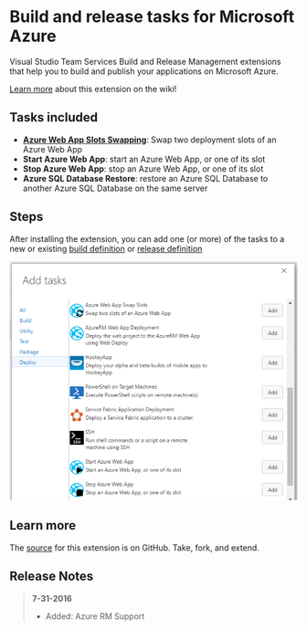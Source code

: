 # Build and release tasks for Microsoft Azure

Visual Studio Team Services Build and Release Management extensions that help you to build and publish your applications on Microsoft Azure.

[Learn more](https://github.com/geeklearningio/gl-vsts-tasks-azure/wiki) about this extension on the wiki!

## Tasks included

* **[Azure Web App Slots Swapping](https://github.com/geeklearningio/gl-vsts-tasks-azure/wiki/Azure-Web-App-Slots-Swapping)**: Swap two deployment slots of an Azure Web App
* **Start Azure Web App**: start an Azure Web App, or one of its slot
* **Stop Azure Web App**: stop an Azure Web App, or one of its slot
* **Azure SQL Database Restore**: restore an Azure SQL Database to another Azure SQL Database on the same server

## Steps

After installing the extension, you can add one (or more) of the tasks to a new or existing [build definition](https://www.visualstudio.com/en-us/docs/build/define/create) or [release definition](https://www.visualstudio.com/en-us/docs/release/author-release-definition/more-release-definition)

![add-task](screenshots/Add-Tasks.png)

## Learn more

The [source](https://github.com/geeklearningio/gl-vsts-tasks-azure) for this extension is on GitHub. Take, fork, and extend.

## Release Notes
> **7-31-2016**
> - Added: Azure RM Support
